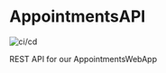 # AppointmentsAPI
![ci/cd](https://github.com/anariba-hn/AppointmentsAPI/workflows/Publish%20Python%20application/badge.svg) 

REST API for our AppointmentsWebApp

